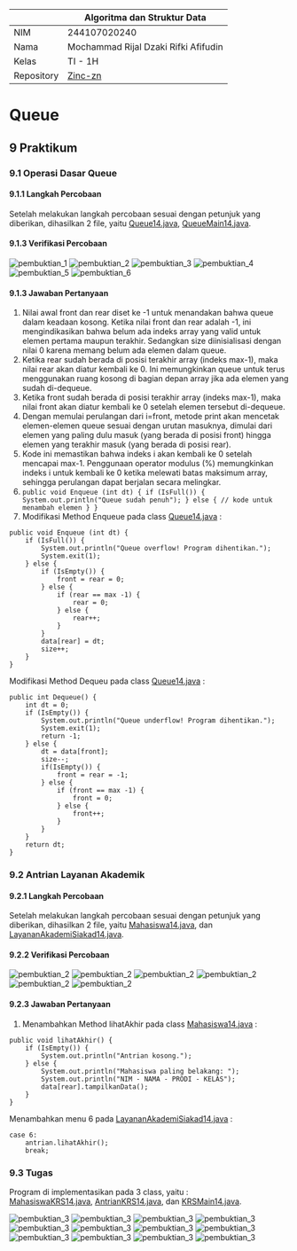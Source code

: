|  | Algoritma dan Struktur Data |
|--|--|
| NIM |  244107020240|
| Nama | Mochammad Rijal Dzaki Rifki Afifudin |
| Kelas | TI - 1H |
| Repository | [Zinc-zn](https://github.com/Zinc-zn/14_ALSD) |

# Queue

## 9 Praktikum

### 9.1 Operasi Dasar Queue

#### 9.1.1 Langkah Percobaan
Setelah melakukan langkah percobaan sesuai dengan petunjuk yang diberikan, dihasilkan 2 file, yaitu [Queue14.java](./Queue14.java), [QueueMain14.java](./QueueMain14.java).

#### 9.1.3 Verifikasi Percobaan

![pembuktian_1](./img/P1-M1.png)
![pembuktian_2](./img/P1-M2.png)
![pembuktian_3](./img/P1-M3.png)
![pembuktian_4](./img/P1-M4.png)
![pembuktian_5](./img/P1-M5.png)
![pembuktian_6](./img/P1-M6.png)

#### 9.1.3 Jawaban Pertanyaan

1. Nilai awal front dan rear diset ke -1 untuk menandakan bahwa queue dalam keadaan kosong. Ketika nilai front dan rear adalah -1, ini mengindikasikan bahwa belum ada indeks array yang valid untuk elemen pertama maupun terakhir.
Sedangkan size diinisialisasi dengan nilai 0 karena memang belum ada elemen dalam queue.
2. Ketika rear sudah berada di posisi terakhir array (indeks max-1), maka nilai rear akan diatur kembali ke 0. Ini memungkinkan queue untuk terus menggunakan ruang kosong di bagian depan array jika ada elemen yang sudah di-dequeue.
3. Ketika front sudah berada di posisi terakhir array (indeks max-1), maka nilai front akan diatur kembali ke 0 setelah elemen tersebut di-dequeue.
4. Dengan memulai perulangan dari i=front, metode print akan mencetak elemen-elemen queue sesuai dengan urutan masuknya, dimulai dari elemen yang paling dulu masuk (yang berada di posisi front) hingga elemen yang terakhir masuk (yang berada di posisi rear).
5. Kode ini memastikan bahwa indeks i akan kembali ke 0 setelah mencapai max-1.
Penggunaan operator modulus (%) memungkinkan indeks i untuk kembali ke 0 ketika melewati batas maksimum array, sehingga perulangan dapat berjalan secara melingkar.
6. ` public void Enqueue (int dt) {
    if (IsFull()) {
        System.out.println("Queue sudah penuh");
    } else {
        // kode untuk menambah elemen
    }
}
`
7. Modifikasi Method Enqueue pada class [Queue14.java](./Queue14.java) :
```
public void Enqueue (int dt) {
    if (IsFull()) {
        System.out.println("Queue overflow! Program dihentikan.");
        System.exit(1);
    } else {
        if (IsEmpty()) {
            front = rear = 0;
        } else {
            if (rear == max -1) {
                rear = 0;
            } else {
                rear++;
            }
        }
        data[rear] = dt;
        size++;
    }
}
```
Modifikasi Method Dequeu pada class [Queue14.java](./Queue14.java) :
```
public int Dequeue() {
    int dt = 0;
    if (IsEmpty()) {
        System.out.println("Queue underflow! Program dihentikan.");
        System.exit(1);
        return -1;
    } else {
        dt = data[front];
        size--;
        if(IsEmpty()) {
            front = rear = -1;
        } else {
            if (front == max -1) {
                front = 0;
            } else {
                front++;
            }
        }
    }
    return dt;
}
```


### 9.2 Antrian Layanan Akademik

#### 9.2.1 Langkah Percobaan
Setelah melakukan langkah percobaan sesuai dengan petunjuk yang diberikan, dihasilkan 2 file, yaitu [Mahasiswa14.java](./Mahasiswa14.java), dan [LayananAkademiSiakad14.java](./LayananAkademiSiakad14.java).

#### 9.2.2 Verifikasi Percobaan
![pembuktian_2](./img/P2-M1.png)
![pembuktian_2](./img/P2-M2.png)
![pembuktian_2](./img/P2-M3.png)
![pembuktian_2](./img/P2-M4.png)
![pembuktian_2](./img/P2-M5.png)
![pembuktian_2](./img/P2-M0.png)

#### 9.2.3 Jawaban Pertanyaan
1. Menambahkan Method lihatAkhir pada class [Mahasiswa14.java](./Mahasiswa14.java) :
```
public void lihatAkhir() {
    if (IsEmpty()) {
        System.out.println("Antrian kosong.");
    } else {
        System.out.println("Mahasiswa paling belakang: ");
        System.out.println("NIM - NAMA - PRODI - KELAS");
        data[rear].tampilkanData();
    }
}
```
Menambahkan menu 6 pada [LayananAkademiSiakad14.java](./LayananAkademiSiakad14.java) :
```
case 6:
    antrian.lihatAkhir();
    break;
```


### 9.3 Tugas
Program di implementasikan pada 3 class, yaitu :   
 [MahasiswaKRS14.java](./MahasiswaKRS14.java), [AntrianKRS14.java](./AntrianKRS14.java), dan [KRSMain14.java](./KRSMain14.java).

![pembuktian_3](./img/T-M1.png)
![pembuktian_3](./img/T-M2.png)
![pembuktian_3](./img/T-M3.png)
![pembuktian_3](./img/T-M4.png)
![pembuktian_3](./img/T-M5.png)
![pembuktian_3](./img/T-M6.png)
![pembuktian_3](./img/T-M7.png)
![pembuktian_3](./img/T-M8.png)
![pembuktian_3](./img/T-M9.png)
![pembuktian_3](./img/T-M10.png)
![pembuktian_3](./img/T-M11.png)
![pembuktian_3](./img/T-M0.png)